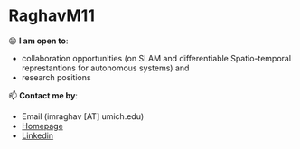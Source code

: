 # RaghavM11
😄 **I am open to**:

- collaboration opportunities (on SLAM and differentiable Spatio-temporal represtantions for autonomous systems) and 
- research positions

📫 **Contact me by**:
- Email (imraghav [AT] umich.edu)
- [Homepage](https://github.com/RaghavM11/RaghavM11)
- [Linkedin](https://www.linkedin.com/in/raghavmishra09/)
  

